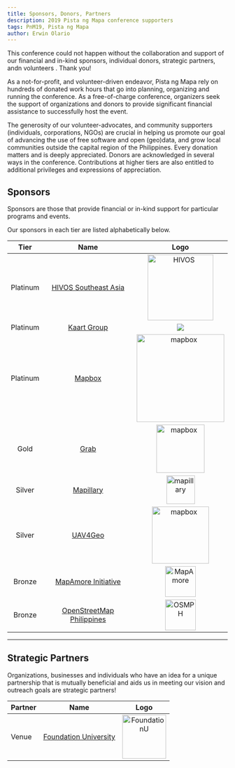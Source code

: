 ```yaml
---
title: Sponsors, Donors, Partners
description: 2019 Pista ng Mapa conference supporters
tags: PnM19, Pista ng Mapa
author: Erwin Olario
---
```


This conference could not happen without the collaboration and support of our financial and in-kind sponsors, individual donors, strategic partners, andn volunteers . Thank you!

As a not-for-profit, and volunteer-driven endeavor, Pista ng Mapa rely on hundreds of donated work hours that go into planning, organizing and running the conference. As a free-of-charge conference, organizers seek the support of organizations and donors to provide significant financial assistance to successfully host the event. 

The generosity of our volunteer-advocates, and community supporters (individuals, corporations, NGOs) are crucial in helping us promote our goal of advancing the use of free software and open (geo)data, and grow local communities outside the capital region of the Philippines. Every donation matters and is deeply appreciated. Donors are acknowledged in several ways in the conference. Contributions at higher tiers are also entitled to additional privileges and expressions of appreciation.


## Sponsors
Sponsors are those that provide financial or in-kind support for particular programs and events. 

Our sponsors in each tier are listed alphabetically below.

| Tier | Name | Logo |
| :---: | :---: | :---: |
|Platinum | [HIVOS Southeast Asia](https://sea.hivos.org/who-we-are) | <img src="https://sea.hivos.org/wp-content/themes/hivos-theme/assets/img/logo-hivos.jpg" alt="HIVOS" width="150"/> |
| Platinum | [Kaart Group](https://kaartgroup.com/about) | ![](https://i.imgur.com/iLwnwKl.png) | 
| Platinum | [Mapbox](https://mapbox.com/about) | <img src="https://upload.wikimedia.org/wikipedia/commons/thumb/1/1f/Mapbox_logo_2019.svg/1920px-Mapbox_logo_2019.svg.png" alt="mapbox" width="200"/> | 
| Gold | [Grab](https://grab.com/about) | <img src="https://upload.wikimedia.org/wikipedia/en/thumb/1/12/Grab_%28application%29_logo.svg/220px-Grab_%28application%29_logo.svg.png" alt="mapbox" width="110"/>
| Silver | [Mapillary](https://mapillary.com/about) | <img src="https://upload.wikimedia.org/wikipedia/commons/a/a8/Mapillary_logo.png" alt="mapillary" width="65"/> |
| Silver | [UAV4Geo](https://uav4geo.com/about) | <img src="https://i.imgur.com/qlkmgWV.png" alt="mapbox" width="130"/> |
| Bronze | [MapAmore Initiative](https://mapamore.github.io) | <img src="https://avatars3.githubusercontent.com/u/23114441?s=400&u=934bafdfda26d0c9d21e917ea6ca16826f8579a6&v=4" alt="MapAmore" width="70"/> |
| Bronze | [OpenStreetMap Philippines](https://osm.org/wiki/PH) | <img src="https://wiki.openstreetmap.org/w/images/thumb/7/75/OSMPH_Logo.svg/240px-OSMPH_Logo.svg.png" alt="OSMPH" width="70"/> |

---

## Strategic Partners
Organizations, businesses and individuals who have an idea for a unique partnership that is mutually beneficial and aids us in meeting our vision and outreach goals are strategic partners! 

| Partner | Name | Logo |
| --- | :---: | :---: |
| Venue | [Foundation University](https://www.foundationu.com/about/) | <img src="https://imgur.com/Hpy61Wy.png" alt="FoundationU" width="100"/> |


